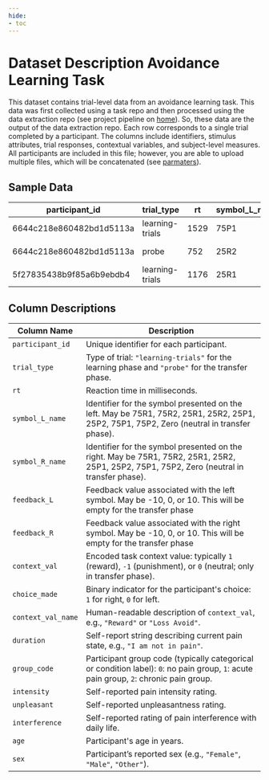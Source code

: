 ```yaml
---
hide:
- toc
---
```

# Dataset Description Avoidance Learning Task

This dataset contains trial-level data from an avoidance learning task. This data was first collected using a task repo and then processed using the data extraction repo (see project pipeline on [home](../index.md)). So, these data are the output of the data extraction repo. Each row corresponds to a single trial completed by a participant. The columns include identifiers, stimulus attributes, trial responses, contextual variables, and subject-level measures. All participants are included in this file; however, you are able to upload multiple files, which will be concatenated (see [parmaters](parameters.md)).

## Sample Data

| participant_id         | trial_type     | rt   | symbol_L_name | symbol_R_name | feedback_L | feedback_R | context_val | choice_made | context_val_name | duration        | group_code | intensity | unpleasant | interference | age | sex    |
|------------------------|----------------|------|----------------|----------------|------------|------------|-------------|--------------|-------------------|------------------|------------|-----------|-------------|---------------|-----|--------|
| 6644c218e860482bd1d5113a | learning-trials | 1529 | 75P1           | 25P1           | -10        | 0          | -1          | 1            | Loss Avoid        | I am not in pain | 0          | 4         | 3           | 3             | 37  | Female |
| 6644c218e860482bd1d5113a | probe           | 752  | 25R2           | Zero           |            |            | 1           | 0            | Reward            | I am not in pain | 0          | 4         | 3           | 3             | 37  | Female |
| 5f27835438b9f85a6b9ebdb4 | learning-trials | 1176 | 25R1           | 75R1           | 0          | 0          | 1           | 0            | Reward            | > 5 years        | 2          | 39.5      | 38.5        | 36            | 42  | Female |

## Column Descriptions

| Column Name        | Description |
|--------------------|-------------|
| `participant_id`   | Unique identifier for each participant. |
| `trial_type`       | Type of trial: `"learning-trials"` for the learning phase and `"probe"` for the transfer phase. |
| `rt`               | Reaction time in milliseconds. |
| `symbol_L_name`    | Identifier for the symbol presented on the left. May be 75R1, 75R2, 25R1, 25R2, 25P1, 25P2, 75P1, 75P2, Zero (neutral in transfer phase). |
| `symbol_R_name`    | Identifier for the symbol presented on the right. May be 75R1, 75R2, 25R1, 25R2, 25P1, 25P2, 75P1, 75P2, Zero (neutral in transfer phase). |
| `feedback_L`       | Feedback value associated with the left symbol. May be -10, 0, or 10. This will be empty for the transfer phase |
| `feedback_R`       | Feedback value associated with the right symbol. May be -10, 0, or 10. This will be empty for the transfer phase |
| `context_val`      | Encoded task context value: typically `1` (reward), `-1` (punishment), or `0` (neutral; only in transfer phase). |
| `choice_made`      | Binary indicator for the participant's choice: `1` for right, `0` for left. |
| `context_val_name` | Human-readable description of `context_val`, e.g., `"Reward"` or `"Loss Avoid"`. |
| `duration`         | Self-report string describing current pain state, e.g., `"I am not in pain"`. |
| `group_code`       | Participant group code (typically categorical or condition label): `0`: no pain group, `1`: acute pain group, `2`: chronic pain group. |
| `intensity`        | Self-reported pain intensity rating. |
| `unpleasant`       | Self-reported unpleasantness rating. |
| `interference`     | Self-reported rating of pain interference with daily life. |
| `age`              | Participant's age in years. |
| `sex`              | Participant’s reported sex (e.g., `"Female"`, `"Male"`, `"Other"`). |
